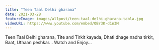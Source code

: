 ```yaml
---
title: "Teen Taal Delhi gharana"
date: 2021-03-28
featureImage: images/allpost/teen-taal-delhi-gharana-tabla.jpg
videoURL: https://www.youtube.com/embed/OBr3K-d1n3M
---
```

Teen Taal Delhi gharana, Tite and Tirkit kayada, Dhati dhage nadha tirkit, Baat, Uthaan peshkar.
. Watch and Enjoy...